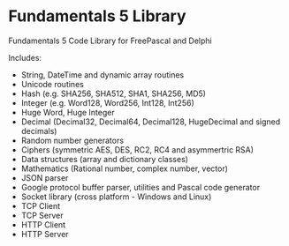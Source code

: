 # Fundamentals 5 Library

Fundamentals 5 Code Library for FreePascal and Delphi

Includes:

* String, DateTime and dynamic array routines
* Unicode routines
* Hash (e.g. SHA256, SHA512, SHA1, SHA256, MD5)
* Integer (e.g. Word128, Word256, Int128, Int256)
* Huge Word, Huge Integer
* Decimal (Decimal32, Decimal64, Decimal128, HugeDecimal and signed decimals)
* Random number generators
* Ciphers (symmetric AES, DES, RC2, RC4 and asymmertric RSA)
* Data structures (array and dictionary classes)
* Mathematics (Rational number, complex number, vector)
* JSON parser
* Google protocol buffer parser, utilities and Pascal code generator
* Socket library (cross platform - Windows and Linux)
* TCP Client
* TCP Server
* HTTP Client
* HTTP Server

